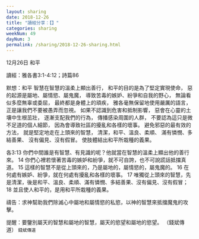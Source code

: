 ```yaml
---
layout: sharing
date: 2018-12-26
title: "讀經分享：【】"
categories: sharing
weekNum: 49
dayNum: 3
permalink: /sharing/2018-12-26-sharing.html
---
```


12月26日 和平

讀經：雅各書3:1-4:12；詩篇86

默想：和平
智慧在智慧的溫柔上顯出善行，
和平的目的是為了堅定實現使命，
惡的起源是屬地、屬情慾、屬鬼魔，
導致苦毒的嫉妒、紛爭和自我的野心，
無論看似多麼無辜或委屈，
最終都是身體上的頑疾，
雅各毫無保留地使用嚴厲的語言，
正是讓我們不要被愚弄而忽視。
如果不認識到危害和抵制影響，
惡會在心靈的土壤中生根茁壯，
逐漸支配我們的行為，
傳播感染周圍的人群，
不要認為這只是微不足道的個人細節，
因為會導致社區的擾亂和各樣的壞事。
避免邪惡的最有效的方法，
就是堅定地走在上頭來的智慧，
清潔，和平、溫良、柔順、
滿有憐憫、多結善果、
沒有偏見、沒有假冒。
使肢體結出和平所栽種的義果。

各3:13 你們中間誰是有智慧、有見識的呢？他就當在智慧的溫柔上顯出他的善行來。 14 你們心裡若懷著苦毒的嫉妒和紛爭，就不可自誇，也不可說謊話抵擋真道。 15 這樣的智慧不是從上頭來的，乃是屬地的，屬情慾的，屬鬼魔的。 16 在何處有嫉妒、紛爭，就在何處有擾亂和各樣的壞事。 17 唯獨從上頭來的智慧，先是清潔，後是和平、溫良、柔順、滿有憐憫、多結善果、沒有偏見、沒有假冒； 18 並且使人和平的，是用和平所栽種的義果。

禱告：求神幫助我們除滅心中屬地和屬情慾的私慾，以神的智慧來抵擋魔鬼的攻擊。

提醒：要鑒別屬天的智慧和屬地的智慧，屬天的慾望和屬地的慾望。
（錢斌傳道）
`錢斌傳道`
